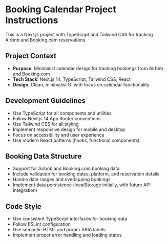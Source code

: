 <!-- Use this file to provide workspace-specific custom instructions to Copilot. For more details, visit https://code.visualstudio.com/docs/copilot/copilot-customization#_use-a-githubcopilotinstructionsmd-file -->

# Booking Calendar Project Instructions

This is a Next.js project with TypeScript and Tailwind CSS for tracking Airbnb and Booking.com reservations.

## Project Context
- **Purpose**: Minimalist calendar design for tracking bookings from Airbnb and Booking.com
- **Tech Stack**: Next.js 14, TypeScript, Tailwind CSS, React
- **Design**: Clean, minimalist UI with focus on calendar functionality

## Development Guidelines
- Use TypeScript for all components and utilities
- Follow Next.js 14 App Router conventions
- Use Tailwind CSS for all styling
- Implement responsive design for mobile and desktop
- Focus on accessibility and user experience
- Use modern React patterns (hooks, functional components)

## Booking Data Structure
- Support for Airbnb and Booking.com booking data
- Include validation for booking dates, platform, and reservation details
- Handle date ranges and overlapping bookings
- Implement data persistence (localStorage initially, with future API integration)

## Code Style
- Use consistent TypeScript interfaces for booking data
- Follow ESLint configuration
- Use semantic HTML and proper ARIA labels
- Implement proper error handling and loading states
